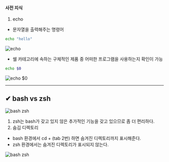 #### 사전 지식
1. echo
  - 문자열을 출력해주는 명령어
  ```bash
  echo "hello"
  ```
  ![echo](https://user-images.githubusercontent.com/54324782/191451998-e77bda55-ec7a-4e4b-944c-b7828d807e5a.png)
  - 쉘 카테고리에 속하는 구체적인 제품 중 어떠한 프로그램을 사용하는지 확인이 가능
  ```bash
  echo $0
  ```
  ![echo $0](https://user-images.githubusercontent.com/54324782/191452245-a78c8b40-16fc-4ede-b71a-843ccc493128.png)


- - -
## ✔ bash vs zsh
![bash zsh](https://user-images.githubusercontent.com/54324782/191453766-7db5ba56-b880-466d-b8f0-8ea4e1335c2e.png)

1. zsh는 bash가 갖고 있지 않은 추가적인 기능을 갖고 있으므로 좀 더 편리하다.
2. 숨김 디렉토리
  - bash 환경에서 cd + (tab 2번) 하면 숨겨진 디렉토리까지 표시해준다.
  - zsh 환경에서는 숨겨진 디렉토리가 표시되지 않는다.

![bash zsh](https://user-images.githubusercontent.com/54324782/191454644-95bba0a1-67b2-4b1a-b6a4-e2e6586d3578.png)
